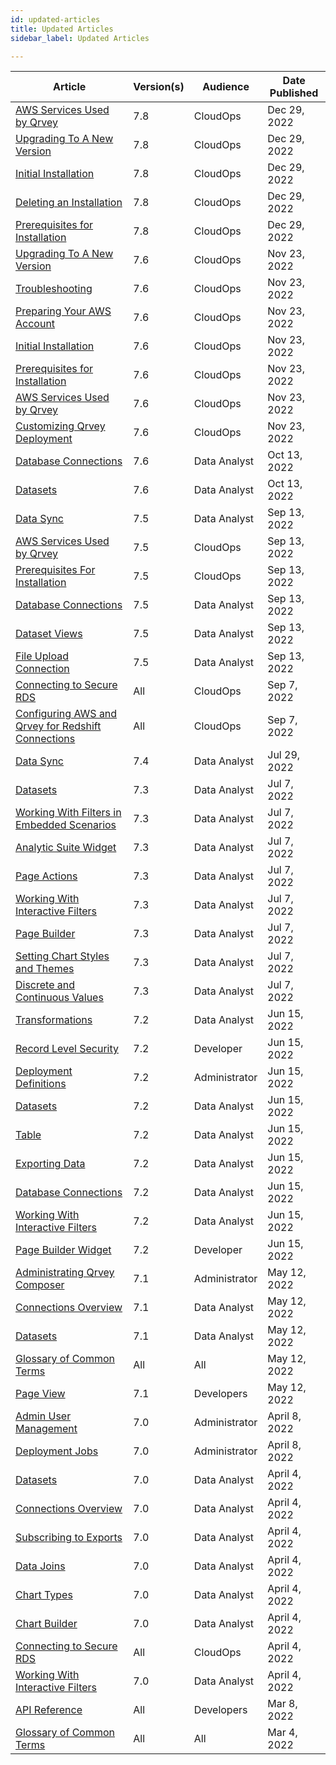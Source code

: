 ```yaml
---
id: updated-articles
title: Updated Articles
sidebar_label: Updated Articles

---
```

<div style={{textAlign: "justify"}}>

| **Article** | **Version(s)** |**Audience**|  **Date Published** |
| --- | --- | --- |--- |
|[AWS Services Used by Qrvey](../../docs/7.8/get-started/aws-services-qrvey.md)|7.8|CloudOps| Dec 29, 2022|
|[Upgrading To A New Version](../get-started/upgrading-versions.md)|7.8|CloudOps| Dec 29, 2022|
|[Initial Installation](../get-started/deploying-aws/initial-installation.md)|7.8|CloudOps| Dec 29, 2022|
|[Deleting an Installation](../get-started/deleting-installation.md)|7.8|CloudOps| Dec 29, 2022|
|[Prerequisites for Installation](../get-started/prerequisites-for-installation.md)|7.8|CloudOps| Dec 29, 2022|
|[Upgrading To A New Version](../get-started/upgrading-versions.md)|7.6|CloudOps| Nov 23, 2022|
|[Troubleshooting](../get-started/troubleshooting.md)|7.6|CloudOps| Nov 23, 2022|
|[Preparing Your AWS Account](../get-started/preparing-AWS-account.md)|7.6|CloudOps| Nov 23, 2022|
|[Initial Installation](../get-started/deploying-aws/initial-installation.md)|7.6|CloudOps| Nov 23, 2022|
|[Prerequisites for Installation](../get-started/prerequisites-for-installation.md)|7.6|CloudOps| Nov 23, 2022|
|[AWS Services Used by Qrvey](../../docs/7.6/get-started/aws-services-qrvey.md)|7.6|CloudOps| Nov 23, 2022|
|[Customizing Qrvey Deployment](../get-started/customizing-qrvey-deployment.md)|7.6|CloudOps| Nov 23, 2022|
|[Database Connections](../ui-docs/datasets/databases.md)|7.6|Data Analyst| Oct 13, 2022|
|[Datasets](../ui-docs/datasets/datasets.md)|7.6|Data Analyst| Oct 13, 2022|
|[Data Sync](../ui-docs/datasets/data-sync.md)|7.5|Data Analyst| Sep 13, 2022|
|[AWS Services Used by Qrvey](../get-started/aws-services-qrvey.md)|7.5|CloudOps| Sep 13, 2022|
|[Prerequisites For Installation](../get-started/prerequisites-for-installation.md)|7.5|CloudOps| Sep 13, 2022|
|[Database Connections](../ui-docs/datasets/databases.md)|7.5|Data Analyst| Sep 13, 2022|
|[Dataset Views](../ui-docs/datasets/dataset-views.md)|7.5|Data Analyst| Sep 13, 2022|
|[File Upload Connection](../ui-docs/datasets/csv.md)|7.5|Data Analyst| Sep 13, 2022|
|[Connecting to Secure RDS](../aws/connect-instance.md)|All|CloudOps| Sep 7, 2022|
|[Configuring AWS and Qrvey for Redshift Connections](../get-started/redshift.md)|All|CloudOps| Sep 7, 2022|
|[Data Sync](../ui-docs/datasets/data-sync.md)|7.4|Data Analyst| Jul 29, 2022|
|[Datasets](../ui-docs/datasets/datasets.md)|7.3|Data Analyst| Jul 7, 2022|
|[Working With Filters in Embedded Scenarios](../embedding/widgets/filters-embedded-scenarios.md)|7.3|Data Analyst| Jul 7, 2022|
|[Analytic Suite Widget](../embedding/widgets/analytics/analytic-suite.md)|7.3|Data Analyst| Jul 7, 2022|
|[Page Actions](../ui-docs/builders/page_actions.md)|7.3|Data Analyst| Jul 7, 2022|
|[Working With Interactive Filters](../ui-docs/filtering-data/working-with-filters.md)|7.3|Data Analyst| Jul 7, 2022|
|[Page Builder](../ui-docs/builders/pages.md)|7.3|Data Analyst| Jul 7, 2022|
|[Setting Chart Styles and Themes](../ui-docs/chart-builder/setting-chart-styles.md)|7.3|Data Analyst| Jul 7, 2022|
|[Discrete and Continuous Values](../ui-docs/chart-builder/disc-cont.md)|7.3|Data Analyst| Jul 7, 2022
|[Transformations](../ui-docs/datasets/transformations.md)|7.2|Data Analyst| Jun 15, 2022
|[Record Level Security](../admin/record-level-security.md)|7.2|Developer| Jun 15, 2022|
|[Deployment Definitions](../admin/content-deployment/definitions.md)|7.2|Administrator| Jun 15, 2022|
|[Datasets](../ui-docs/datasets/datasets.md)|7.2|Data Analyst| Jun 15, 2022|
|[Table](../ui-docs/dataviews/chart-types/table.md)|7.2|Data Analyst| Jun 15, 2022|
|[Exporting Data](../ui-docs/dataviews/exporting.md)|7.2|Data Analyst| Jun 15, 2022|
|[Database Connections](../ui-docs/datasets/databases.md)|7.2|Data Analyst| Jun 15, 2022|
|[Working With Interactive Filters](../ui-docs/filtering-data/working-with-filters.md)|7.2|Data Analyst| Jun 15, 2022|
|[Page Builder Widget](../ui-docs/builders/pages.md)|7.2|Developer| Jun 15, 2022|
|[Administrating Qrvey Composer](../admin/admin-managing-users.md)|7.1|Administrator| May 12, 2022|
|[Connections Overview](../ui-docs/datasets/connectors.md)|7.1|Data Analyst| May 12, 2022|
|[Datasets](../ui-docs/datasets/datasets.md)|7.1|Data Analyst|May 12, 2022|
|[Glossary of Common Terms](../get-started/glossary.md)|All|All| May 12, 2022|
|[Page View](../embedding/widgets/app-building/page-view.md)|7.1|Developers|May 12, 2022|
|[Admin User Management](../admin/admin-managing-users.md)|7.0|Administrator|April 8, 2022|
|[Deployment Jobs](../admin/content-deployment/jobs.md)|7.0|Administrator| April 8, 2022|
|[Datasets](../ui-docs/datasets/datasets.md)|7.0|Data Analyst| April 4, 2022||
|[Connections Overview](../ui-docs/datasets/connectors.md)|7.0|Data Analyst| April 4, 2022|
|[Subscribing to Exports](../ui-docs/subscriptions/subscribing-exports.md)|7.0|Data Analyst| April 4, 2022|
|[Data Joins](../ui-docs/datasets/joins.md)|7.0|Data Analyst| April 4, 2022|
|[Chart Types](../ui-docs/dataviews/chart-types/bar.md)|7.0|Data Analyst| April 4, 2022|
|[Chart Builder](../ui-docs/chart-builder/overview.md)|7.0|Data Analyst| April 4, 2022|
|[Connecting to Secure RDS](../aws/connect-instance.md)|All| CloudOps| April 4, 2022|
|[Working With Interactive Filters](../ui-docs/filtering-data/working-with-filters.md)|7.0| Data Analyst| April 4, 2022|
|<a href="https://tinyurl.com/atuznk6u" target="_blank">API Reference</a>|All|Developers|Mar 8, 2022|
|[Glossary of Common Terms](../get-started/glossary.md)|All|All|Mar 4, 2022|



</div>
